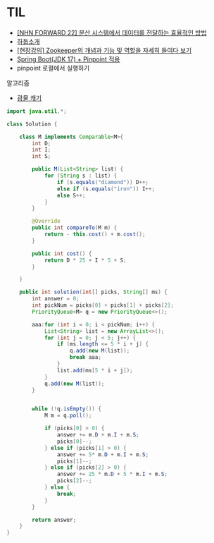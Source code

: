 # TIL

- [[NHN FORWARD 22] 분산 시스템에서 데이터를 전달하는 효율적인 방법](https://www.youtube.com/watch?v=uk5fRLUsBfk&ab_channel=NHNCloud)
- [하둡소개](https://www.youtube.com/watch?v=HCR1ILMROfI&ab_channel=%EC%83%9D%ED%99%9C%EC%BD%94%EB%94%A9)
- [[현장강의] Zookeeper의 개념과 기능 및 역할을 자세히 들여다 보기](https://www.youtube.com/watch?v=6n908UiJYUQ&ab_channel=%EA%B5%AC%EC%9E%90%ED%99%98AIBigLab)
- [Spring Boot(JDK 17) + Pinpoint 적용](https://velog.io/@jaejun/Spring-BootJDK-17-Pinpoint-%EC%A0%81%EC%9A%A9)
- pinpoint 로컬에서 실행하기

알고리즘 
- [광물 캐기](https://school.programmers.co.kr/learn/courses/30/lessons/172927)

```java
import java.util.*;

class Solution {

    class M implements Comparable<M>{
        int D;
        int I;
        int S;

        public M(List<String> list) {
            for (String s : list) {
                if (s.equals("diamond")) D++;
                else if (s.equals("iron")) I++;
                else S++;
            }            
        }

        @Override
        public int compareTo(M m) {
            return - this.cost() + m.cost();
        }

        public int cost() {
            return D * 25 + I * 5 + S;
        }

    }

    public int solution(int[] picks, String[] ms) {
        int answer = 0;
        int pickNum = picks[0] + picks[1] + picks[2];
        PriorityQueue<M> q = new PriorityQueue<>();

        aaa:for (int i = 0; i < pickNum; i++) {
            List<String> list = new ArrayList<>();    
            for (int j = 0; j < 5; j++) {
                if (ms.length <= 5 * i + j) {
                    q.add(new M(list));
                    break aaa;
                }
                list.add(ms[5 * i + j]);
            }
            q.add(new M(list));
        }


        while (!q.isEmpty()) {    
            M m = q.poll();

            if (picks[0] > 0) {
                answer += m.D + m.I + m.S;
                picks[0]--;
            } else if (picks[1] > 0) {
                answer += 5* m.D + m.I + m.S;
                picks[1]--;
            } else if (picks[2] > 0) {
                answer += 25 * m.D + 5 * m.I + m.S;
                picks[2]--;
            } else {
                break;
            }
        }

        return answer;
    }
}
```
